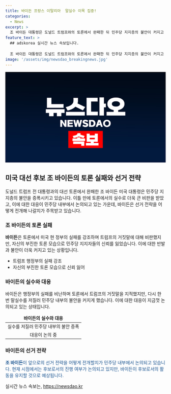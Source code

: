 ```yaml
---
title: 바이든 프랑스 이탈리아  말실수 이목 집중!
categories:
  - News
excerpt: >
  조 바이든 대통령은 도널드 트럼프와의 토론에서 완패한 뒤 민주당 지지층의 불안이 커지고 있다. 바이든은 토론에서 트럼프의 거짓말을 비판하며 국민들이 트럼프를 싫어하는 이유를 기억해내길 재촉했다. 그러나 바이든 또한 토론에서 말실수를 저지렸고, 이에 대해 외신들이 비판하고 있다. 바이든은 실패한 토론 후 대선 전략을 논의하기 위해 가족과 함께 시간을 보내고 있으며, 사퇴할 계획은 없는 것으로 전망된다.
feature_text: >
  ## adskorea 실시간 뉴스 속보입니다.

  조 바이든 대통령은 도널드 트럼프와의 토론에서 완패한 뒤 민주당 지지층의 불안이 커지고 있다. 바이든은 토론에서 트럼프의 거짓말을 비판하며 국민들이 트럼프를 싫어하는 이유를 기억해내길 재촉했다. 그러나 바이든 또한 토론에서 말실수를 저지렸고, 이에 대해 외신들이 비판하고 있다. 바이든은 실패한 토론 후 대선 전략을 논의하기 위해 가족과 함께 시간을 보내고 있으며, 사퇴할 계획은 없는 것으로 전망된다.
image: '/assets/img/newsdao_breakingnews.jpg'
---
```


<p><img src="/assets/img/newsdao_breakingnews.jpg" alt="adskorea 속보" /></p>

<h2 data-ke-size="size26">미국 대선 후보 조 바이든의 토론 실패와 선거 전략</h2>

<p data-ke-size="size16">도널드 트럼프 전 대통령과의 대선 토론에서 완패한 조 바이든 미국 대통령은 민주당 지지층의 불안을 증폭시키고 있습니다. 이틀 만에 토론에서의 실수로 더욱 큰 비판을 받았고, 이에 대한 대응이 민주당 내부에서 논의되고 있는 가운데, 바이든은 선거 전략을 어떻게 전개해 나갈지가 주목받고 있습니다.</p>

<h3 data-ke-size="size23">조 바이든의 토론 실패</h3>

<p data-ke-size="size16"><b>바이든</b>은 토론에서 미국 현 정부의 실패를 강조하며 트럼프의 거짓말에 대해 비판했지만, 자신의 부진한 토론 모습으로 민주당 지지자들의 신뢰를 잃었습니다. 이에 대한 반발과 불안이 더욱 커지고 있는 상황입니다.</p>

<ul>
<li>트럼프 행정부의 실패 강조</li>
<li>자신의 부진한 토론 모습으로 신뢰 잃어</li>
</ul>

<h3 data-ke-size="size23">바이든의 실수와 대응</h3>

<p data-ke-size="size16">바이든은 행정부의 실패를 비난하며 토론에서 트럼프의 거짓말을 지적했지만, 다시 한 번 말실수를 저질러 민주당 내부의 불안을 커지게 했습니다. 이에 대한 대응이 지금껏 논의되고 있는 상태입니다.</p>

<table>
<thead>
<tr>
<td style="text-align: center; height: 17px;"><b>바이든의 실수와 대응</b></td>
</tr>
</thead>
<tbody>
<tr>
<td style="text-align: center; height: 17px;">실수를 저질러 민주당 내부의 불안 증폭</td>
</tr>
<tr>
<td style="text-align: center; height: 17px;">대응이 논의 중</td>
</tr>
</tbody>
</table>

<h3 data-ke-size="size23">바이든의 선거 전략</h3>

<p data-ke-size="size16"><span style="color: #1a5490;"><b>조 바이든</b>이 앞으로의 선거 전략을 어떻게 전개할지가 민주당 내부에서 논의되고 있습니다. 현재 시점에서는 후보로서의 진행 여부가 논의되고 있지만, 바이든이 후보로서의 활동을 유지할 것으로 예상됩니다.</span></p>
실시간 뉴스 속보는, <a href="https://newsdao.kr" rel="dofollow">https://newsdao.kr</a>


